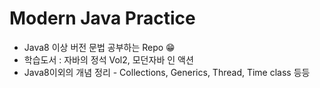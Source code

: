 # Modern Java Practice

* Java8 이상 버전 문법 공부하는 Repo 😁
* 학습도서 : 자바의 정석 Vol2, 모던자바 인 액션
* Java8이외의 개념 정리 - Collections, Generics, Thread, Time class 등등



